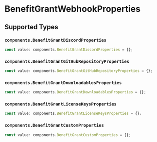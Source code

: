 # BenefitGrantWebhookProperties


## Supported Types

### `components.BenefitGrantDiscordProperties`

```typescript
const value: components.BenefitGrantDiscordProperties = {};
```

### `components.BenefitGrantGitHubRepositoryProperties`

```typescript
const value: components.BenefitGrantGitHubRepositoryProperties = {};
```

### `components.BenefitGrantDownloadablesProperties`

```typescript
const value: components.BenefitGrantDownloadablesProperties = {};
```

### `components.BenefitGrantLicenseKeysProperties`

```typescript
const value: components.BenefitGrantLicenseKeysProperties = {};
```

### `components.BenefitGrantCustomProperties`

```typescript
const value: components.BenefitGrantCustomProperties = {};
```

